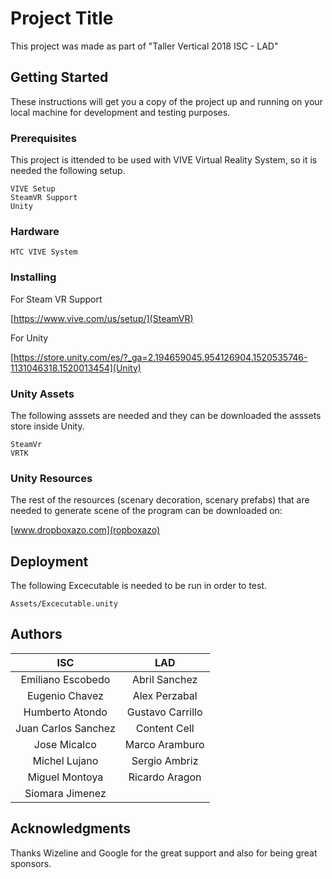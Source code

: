 # Project Title
This project was made as part of "Taller Vertical 2018 ISC - LAD"

## Getting Started
These instructions will get you a copy of the project up and running on your local machine for development and testing purposes.

### Prerequisites
This project is ittended to be used with VIVE Virtual Reality System, so it is needed the following setup.

```
VIVE Setup
SteamVR Support
Unity
```

### Hardware
```
HTC VIVE System
```

### Installing
For Steam VR Support

[https://www.vive.com/us/setup/](SteamVR)

For Unity

[https://store.unity.com/es/?_ga=2.194659045.954126904.1520535746-1131046318.1520013454](Unity)

### Unity Assets
The following asssets are needed and they can be downloaded the asssets store inside Unity.
```
SteamVr
VRTK 
```
### Unity Resources
The rest of the resources (scenary decoration, scenary prefabs) that are needed to generate scene of the program can be downloaded on:

[www.dropboxazo.com](ropboxazo)
## Deployment
The following Excecutable is needed to be run in order to test.
```
Assets/Excecutable.unity
```
## Authors
| ISC                | LAD             |
| :-----------------:|:---------------:|
| Emiliano Escobedo    | Abril Sanchez   |
| Eugenio Chavez     | Alex Perzabal   |
| Humberto Atondo  | Gustavo Carrillo|
| Juan Carlos Sanchez| Content Cell    |
| Jose Micalco       | Marco Aramburo  |
| Michel Lujano      | Sergio Ambriz   |
| Miguel Montoya     | Ricardo Aragon  |
| Siomara Jimenez    |                 | 


## Acknowledgments
Thanks Wizeline and Google for the great support and also for being great sponsors.
